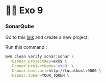 # 🧑‍💻 Exo 9

### SonarQube

Go to this [link](http://localhost:9000/projects/create) and create a new project.

Run this command :
```bash
mvn clean verify sonar:sonar \
  -Dsonar.projectKey=exo9 \
  -Dsonar.projectName='exo9' \
  -Dsonar.host.url=http://localhost:9000 \
  -Dsonar.token=YOUR_TOKEN \
  ```